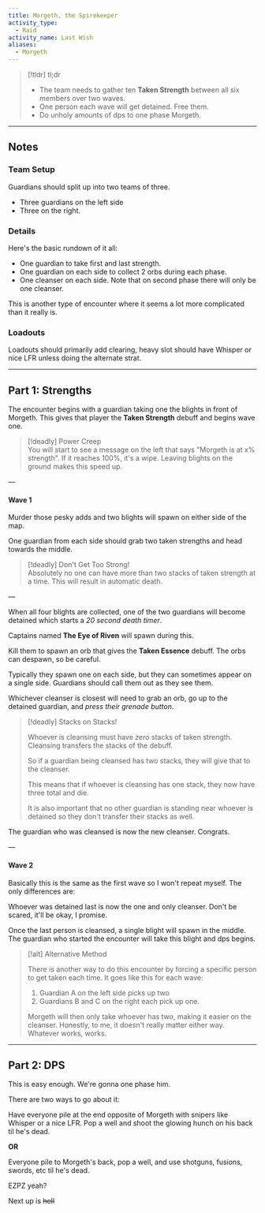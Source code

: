 ```yaml
---
title: Morgeth, the Spirekeeper  
activity_type:
  - Raid
activity_name: Last Wish  
aliases:
  - Morgeth
---
```


> [!tldr] tl;dr  
>
> - The team needs to gather ten **Taken Strength** between all six members over two waves.  
> - One person each wave will get detained. Free them.  
> - Do unholy amounts of dps to one phase Morgeth.  

----  
  

## Notes  

### Team Setup  

  
Guardians should split up into two teams of three.  
 - Three guardians on the left side  
 - Three on the right.  
  

### Details  

  
Here's the basic rundown of it all:  
- One guardian to take first and last strength.  
- One guardian on each side to collect 2 orbs during each phase.  
- One cleanser on each side. Note that on second phase there will only be one cleanser.  
  
This is another type of encounter where it seems a lot more complicated than it really is.  
  

### Loadouts  

  
Loadouts should primarily add clearing, heavy slot should have Whisper or nice LFR unless doing the alternate strat.  
  
---

## Part 1: Strengths  

  
The encounter begins with a guardian taking one the blights in front of Morgeth. This gives that player the **Taken Strength** debuff and begins wave one.  

> [!deadly] Power Creep  
> You will start to see a message on the left that says "Morgeth is at x% strength". If it reaches 100%, it's a wipe. Leaving blights on the ground makes this speed up.  

—  
  

#### Wave 1  

  
Murder those pesky adds and two blights will spawn on either side of the map.  
  
One guardian from each side should grab two taken strengths and head towards the middle.  

> [!deadly] Don't Get Too Strong!  
> Absolutely no one can have more than two stacks of taken strength at a time. This will result in automatic death.  

—  
  
When all four blights are collected, one of the two guardians will become detained which starts a *20 second death timer*.  
  
Captains named **The Eye of Riven** will spawn during this.  
  
Kill them to spawn an orb that gives the **Taken Essence** debuff. The orbs can despawn, so be careful.  
   
Typically they spawn one on each side, but they can sometimes appear on a single side. Guardians should call them out as they see them.  
   
Whichever cleanser is closest will need to grab an orb, go up to the detained guardian, and *press their grenade button*.  

> [!deadly] Stacks on Stacks!  
>
> Whoever is cleansing must have *zero* stacks of taken strength. Cleansing transfers the stacks of the debuff.  
>
> So if a guardian being cleansed has two stacks, they will give that to the cleanser.  
>
> This means that if whoever is cleansing has one stack, they now have three total and die.  
>
> It is also important that no other guardian is standing near whoever is detained so they don't transfer their stacks as well.  

The guardian who was cleansed is now the new cleanser. Congrats.  
  
—  
  

#### Wave 2  

  
Basically this is the same as the first wave so I won't repeat myself. The only differences are:  
  
Whoever was detained last is now the one and only cleanser. Don't be scared, it'll be okay, I promise.  
   
Once the last person is cleansed, a single blight will spawn in the middle. The guardian who started the encounter will take this blight and dps begins.  

> [!alt] Alternative Method  
>
> There is another way to do this encounter by forcing a specific person to get taken each time. It goes like this for each wave:  
>
> 1. Guardian A on the left side picks up two  
> 2. Guardians B and C on the right each pick up one.  
>
> Morgeth will then only take whoever has two, making it easier on the cleanser. Honestly, to me, it doesn't really matter either way. Whatever works, works.  

----  
  

## Part 2: DPS  

  
This is easy enough. We're gonna one phase him.  
  
There are two ways to go about it:  
  
Have everyone pile at the end opposite of Morgeth with snipers like Whisper or a nice LFR. Pop a well and shoot the glowing hunch on his back til he's dead.  
  
**OR**  
  
Everyone pile to Morgeth's back, pop a well, and use shotguns, fusions, swords, etc til he's dead.  
  
EZPZ yeah?  
  
Next up is ~~hell~~